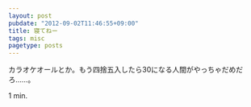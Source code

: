 ```yaml
---
layout: post
pubdate: "2012-09-02T11:46:55+09:00"
title: 寝てねー
tags: misc
pagetype: posts
---
```

カラオケオールとか。もう四捨五入したら30になる人間がやっちゃだめだろ……。

1 min.
